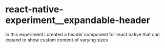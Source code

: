 # react-native-experiment__expandable-header
In this experiment i created a header component for react native that can expand to show custom content of varying sizes
